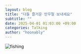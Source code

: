 ```yaml
---
layout: blog
title: "다들 즐거운 만우절 보내세요"
subtitle: ""
date: 2025-04-01 01:03:00 +09:00
categories: Talking
author: "hoonably"
---
```


![fishing](https://ko.greenfishingnet.com/Content/uploads/2021301466/20210626151220d671bb8af4ae490b94c1d4c8cb849cb0.jpg)
